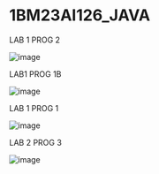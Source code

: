 # 1BM23AI126_JAVA

LAB 1 PROG 2

![image](https://github.com/user-attachments/assets/b2fad861-d6be-4d54-b9cb-a43b29d4fa01)

LAB1 PROG 1B

![image](https://github.com/user-attachments/assets/50781575-ecf8-4791-a369-826ae8c42a66)

LAB 1 PROG 1

![image](https://github.com/user-attachments/assets/6ad2f209-88c0-4340-8162-5bf84882c140)

LAB 2 PROG 3


![image](https://github.com/user-attachments/assets/a932d930-a09c-4bfd-bddc-582a9852490b)
